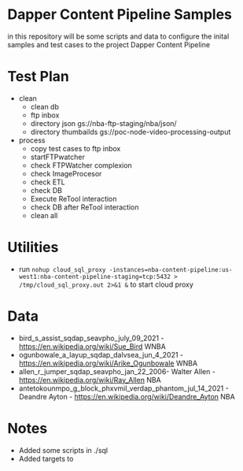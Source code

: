 # Dapper Content Pipeline Samples

in this repository will be some scripts and data to configure the inital samples and test cases to the project Dapper Content Pipeline 

# Test Plan
- clean 
    - clean db
    - ftp inbox
    - directory json gs://nba-ftp-staging/nba/json/
    - directory thumbailds gs://poc-node-video-processing-output
- process
    - copy test cases to ftp inbox
    - startFTPwatcher
    - check FTPWatcher complexion
    - check ImageProcesor 
    - check ETL
    - check DB
    - Execute ReTool interaction
    - check DB after ReTool interaction
    - clean all


# Utilities
- run `nohup cloud_sql_proxy -instances=nba-content-pipeline:us-west1:nba-content-pipeline-staging=tcp:5432 > /tmp/cloud_sql_proxy.out 2>&1 &` to start cloud proxy

# Data
- bird_s_assist_sqdap_seavpho_july_09_2021 - https://en.wikipedia.org/wiki/Sue_Bird WNBA
- ogunbowale_a_layup_sqdap_dalvsea_jun_4_2021 - https://en.wikipedia.org/wiki/Arike_Ogunbowale WNBA
- allen_r_jumper_sqdap_seavpho_jan_22_2006- Walter Allen - https://en.wikipedia.org/wiki/Ray_Allen NBA
- antetokounmpo_g_block_phxvmil_verdap_phantom_jul_14_2021 - Deandre Ayton - https://en.wikipedia.org/wiki/Deandre_Ayton NBA


# Notes
- Added some scripts in ./sql
- Added targets to 